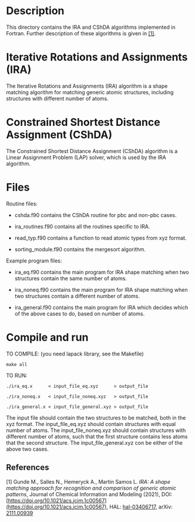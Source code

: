 # Description
This directory contains the IRA and CShDA algorithms implemented in Fortran.
Further description of these algorithms is given in [[1]](#1). 

# Iterative Rotations and Assignments (IRA)
The Iterative Rotations and Assignments (IRA) algorithm is a shape matching
algorithm for matching generic atomic structures, including structures with
different number of atoms.

# Constrained Shortest Distance Assignment (CShDA)
The Constrained Shortest Distance Assignment (CShDA) algorithm is a Linear
Assignment Problem (LAP) solver, which is used by the IRA algorithm. 

# Files
Routine files:

 - cshda.f90 contains the CShDA routine for pbc and non-pbc cases.

 - ira_routines.f90 contains all the routines specific to IRA.

 - read_typ.f90 contains a function to read atomic types from xyz format.

 - sorting_module.f90 contains the mergesort algorithm.

Example program files:

 - ira_eq.f90 contains the main program for IRA shape matching when two
   structures contain the same number of atoms.

 - ira_noneq.f90 contains the main program for IRA shape matching when two
   structures contain a different number of atoms.

 - ira_general.f90 contains the main program for IRA which decides which of the
   above cases to do, based on number of atoms.

# Compile and run
TO COMPILE: (you need lapack library, see the Makefile)

   `make all`


TO RUN:

   `./ira_eq.x      < input_file_eq.xyz      > output_file`

   `./ira_noneq.x   < input_file_noneq.xyz   > output_file`

   `./ira_general.x < input_file_general.xyz > output_file`

The input file should contain the two structures to be matched, both in the xyz
format. The input_file_eq.xyz should contain structures with equal number of
atoms. The input_file_noneq.xyz should contain structures with different number
of atoms, such that the first structure contains less atoms that the second
structure. The input_file_general.xyz con be either of the above two cases.


## References
<a id="1">[1]</a> 
Gunde M., Salles N., Hemeryck A., Martin Samos L.
*IRA: A shape matching approach for recognition and comparison of generic atomic patterns*,
Journal of Chemical Information and Modeling (2021), DOI: [https://doi.org/10.1021/acs.jcim.1c00567](https://doi.org/10.1021/acs.jcim.1c00567), HAL: [hal-03406717](https://hal.laas.fr/hal-03406717), arXiv: [2111.00939](https://export.arxiv.org/abs/2111.00939)

